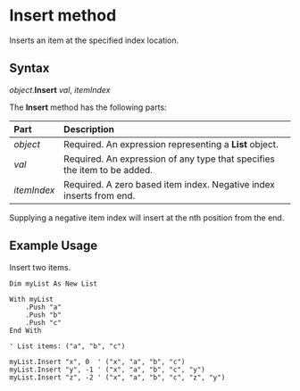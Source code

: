 # Insert method

Inserts an item at the specified index location.

## Syntax

_object_.**Insert** _val_, _itemIndex_

The **Insert** method has the following parts:

Part               | Description
:---               | :---
_object_           | Required. An expression representing a **List** object.
_val_              | Required. An expression of any type that specifies the item to be added.
_itemIndex_        | Required. A zero based item index. Negative index inserts from end.

Supplying a negative item index will insert at the nth position from the end.

## Example Usage

Insert two items.

```vba
Dim myList As New List

With myList
    .Push "a"
    .Push "b"
    .Push "c"
End With

' List items: ("a", "b", "c")

myList.Insert "x", 0  ' ("x", "a", "b", "c")
myList.Insert "y", -1 ' ("x", "a", "b", "c", "y")
myList.Insert "z", -2 ' ("x", "a", "b", "c", "z", "y")
```
